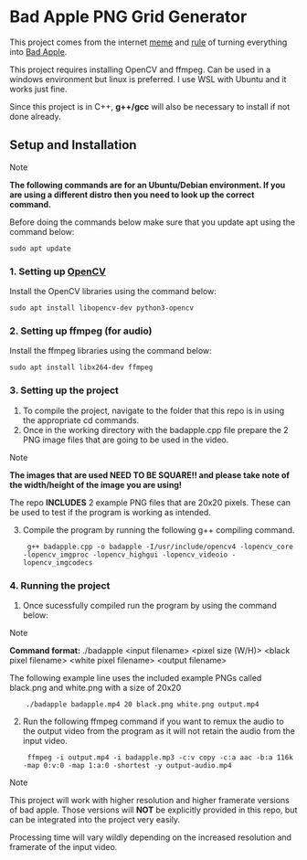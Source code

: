 # Bad Apple PNG Grid Generator
This project comes from the internet [meme](https://knowyourmeme.com/memes/bad-apple) and [rule](https://tropedia.fandom.com/wiki/Rules_of_the_Internet) of turning everything into [Bad Apple](https://www.youtube.com/watch?v=FtutLA63Cp8).

This project requires installing OpenCV and ffmpeg. Can be used in a windows environment but linux is preferred. I use WSL with Ubuntu and it works just fine.

Since this project is in C++, **g++/gcc** will also be necessary to install if not done already.

## Setup and Installation

> [!Note]
> **The following commands are for an Ubuntu/Debian environment. If you are using a different distro then you need to look up the correct command.**

Before doing the commands below make sure that you update apt using the command below:

    sudo apt update

### 1. Setting up [OpenCV](https://opencv.org/)

Install the OpenCV libraries using the command below:

    sudo apt install libopencv-dev python3-opencv

### 2. Setting up ffmpeg (for audio)

Install the ffmpeg libraries using the command below:

    sudo apt install libx264-dev ffmpeg

### 3. Setting up the project

1. To compile the project, navigate to the folder that this repo is in using the appropriate cd commands.
2. Once in the working directory with the badapple.cpp file prepare the 2 PNG image files that are going to be used in the video.

> [!Note]
> **The images that are used NEED TO BE SQUARE!! and please take note of the width/height of the image you are using!**
>
> The repo **INCLUDES** 2 example PNG files that are 20x20 pixels. These can be used to test if the program is working as intended.

3. Compile the program by running the following g++ compiling command.

        g++ badapple.cpp -o badapple -I/usr/include/opencv4 -lopencv_core -lopencv_imgproc -lopencv_highgui -lopencv_videoio -lopencv_imgcodecs

### 4. Running the project

1. Once sucessfully compiled run the program by using the command below:

> [!Note]
> **Command format:** ./badapple \<input filename> \<pixel size (W/H)> \<black pixel filename> \<white pixel filename> \<output filename>
>
> The following example line uses the included example PNGs called black.png and white.png with a size of 20x20

        ./badapple badapple.mp4 20 black.png white.png output.mp4

2. Run the following ffmpeg command if you want to remux the audio to the output video from the program as it will not retain the audio from the input video.
    
        ffmpeg -i output.mp4 -i badapple.mp3 -c:v copy -c:a aac -b:a 116k -map 0:v:0 -map 1:a:0 -shortest -y output-audio.mp4

> [!Note]
> This project will work with higher resolution and higher framerate versions of bad apple. Those versions will **NOT** be explicitly provided in this repo, but can be integrated into the project very easily.
>
> Processing time will vary wildly depending on the increased resolution and framerate of the input video.
